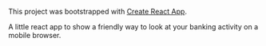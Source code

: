This project was bootstrapped with [Create React App](https://github.com/facebook/create-react-app).

A little react app to show a friendly way to look at your banking activity on a mobile browser.
